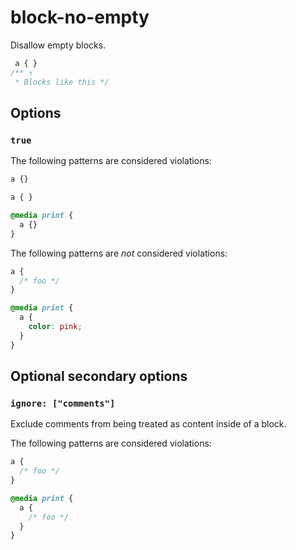 # block-no-empty

Disallow empty blocks.

```css
 a { }
/** ↑
 * Blocks like this */
```

## Options

### `true`

The following patterns are considered violations:

```css
a {}
```

```css
a { }
```

```css
@media print {
  a {}
}
```

The following patterns are *not* considered violations:

```css
a {
  /* foo */
}
```

```css
@media print {
  a {
    color: pink;
  }
}
```

## Optional secondary options

### `ignore: ["comments"]`

Exclude comments from being treated as content inside of a block.

The following patterns are considered violations:

```css
a {
  /* foo */
}
```

```css
@media print {
  a {
    /* foo */
  }
}
```
